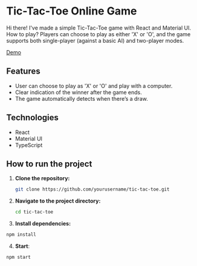 
# Tic-Tac-Toe Online Game

Hi there! I've made a simple Tic-Tac-Toe game with React and Material UI. 
How to play? 
Players can choose to play as either 'X' or 'O', and the game supports both single-player (against a basic AI) and two-player modes.

[Demo](https://tic-tac-toe-beryl-chi-11.vercel.app/)

## Features

- User can choose to play as 'X' or 'O' and play with a computer.
- Clear indication of the winner after the game ends.
- The game automatically detects when there’s a draw.

## Technologies

- React
- Material UI
- TypeScript



## How to run the project

1. **Clone the repository:**
   ```bash
   git clone https://github.com/yourusername/tic-tac-toe.git
   

2. **Navigate to the project directory:**
   ```bash
   cd tic-tac-toe

3. **Install dependencies:**
 ```bash
 npm install
  ```
4. **Start**:
 ```bash
npm start
  ```

 
